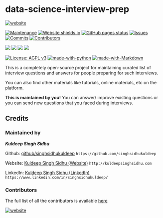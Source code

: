 # data-science-interview-prep
<p align="center">

[![website](https://img.shields.io/badge/GO%20TO%20WEBSITE-Data%20Science%20Interview%20preparation-%3CCOLOR%3E.svg)](https://singhsidhukuldeep.github.io/data-science-interview-prep/)

[![Maintenance](https://img.shields.io/badge/Maintained%3F-yes-green.svg)](https://github.com/singhsidhukuldeep)
[![Website shields.io](https://img.shields.io/website?url=https%3A%2F%2Fsinghsidhukuldeep.github.io%2Fdata-science-interview-prep%2F)](https://singhsidhukuldeep.github.io/data-science-interview-prep/)
[![GitHub pages status](https://img.shields.io/github/deployments/singhsidhukuldeep/data-science-interview-prep/github-pages)](https://github.com/singhsidhukuldeep/data-science-interview-prep/deployments/activity_log?environment=github-pages)
[![Issues](https://img.shields.io/github/issues/singhsidhukuldeep/data-science-interview-prep)](https://github.com/singhsidhukuldeep/data-science-interview-prep/issues)
[![Commits](https://img.shields.io/github/last-commit/singhsidhukuldeep/data-science-interview-prep)](https://github.com/singhsidhukuldeep/data-science-interview-prep/commits/master)
[![Contributors](https://img.shields.io/github/contributors/singhsidhukuldeep/data-science-interview-prep)](https://github.com/singhsidhukuldeep/data-science-interview-prep/graphs/contributors)

[![](https://img.shields.io/github/forks/singhsidhukuldeep/data-science-interview-prep?style=social)](https://github.com/singhsidhukuldeep/data-science-interview-prep/network/members)
[![](https://img.shields.io/github/stars/singhsidhukuldeep/data-science-interview-prep?style=social)](https://github.com/singhsidhukuldeep/data-science-interview-prep/stargazers)
[![](https://img.shields.io/github/watchers/singhsidhukuldeep/data-science-interview-prep?style=social)](https://github.com/singhsidhukuldeep/data-science-interview-prep/watchers)
[![](https://img.shields.io/github/followers/singhsidhukuldeep?style=social)](https://github.com/singhsidhukuldeep?tab=followers)

[![License: AGPL v3](https://img.shields.io/badge/License-AGPL%20v3-blue.svg)](https://www.gnu.org/licenses/agpl-3.0)
[![made-with-python](https://img.shields.io/badge/Made%20with-Python-1f425f.svg)](https://www.python.org/)
[![made-with-Markdown](https://img.shields.io/badge/Made%20with-Markdown-1f425f.svg)](http://commonmark.org)

</p>

This is a completely open-source project for maintaining curated list of interview questions and answers for people preparing for such interviews. 

You can also find other materials like tutorials, online materials, etc on the platform.

**This is maintained by you!** You can answer/ improve existing questions or you can send new questions that you faced during interviews.

## Credits

### Maintained by

***Kuldeep Singh Sidhu***

Github: [github/singhsidhukuldeep](https://github.com/singhsidhukuldeep)
`https://github.com/singhsidhukuldeep`

Website: [Kuldeep Singh Sidhu (Website)](http://kuldeepsinghsidhu.com)
`http://kuldeepsinghsidhu.com`

LinkedIn: [Kuldeep Singh Sidhu (LinkedIn)](https://www.linkedin.com/in/singhsidhukuldeep/)
`https://www.linkedin.com/in/singhsidhukuldeep/`

### Contributors

The full list of all the contributors is available [here](https://github.com/singhsidhukuldeep/data-science-interview-prep/graphs/contributors)

[![website](https://forthebadge.com/images/badges/built-with-love.svg)](https://singhsidhukuldeep.github.io/data-science-interview-prep/)
